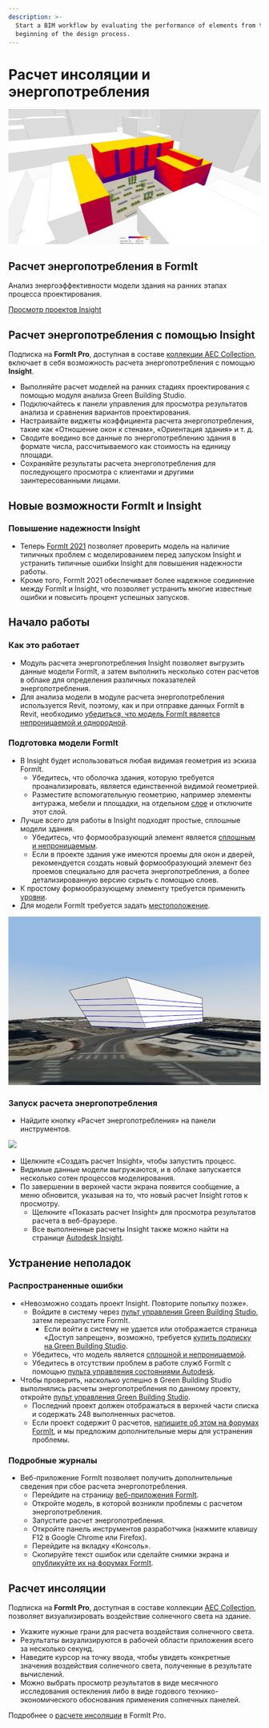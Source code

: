 ```yaml
---
description: >-
  Start a BIM workflow by evaluating the performance of elements from the
  beginning of the design process.
---
```


# Расчет инсоляции и энергопотребления

![](<../.gitbook/assets/20220317 Solar Analysis.png>)

## Расчет энергопотребления в FormIt

Анализ энергоэффективности модели здания на ранних этапах процесса проектирования.

[Просмотр проектов Insight](https://gbs.autodesk.com/OneEnergy/Insight)

## Расчет энергопотребления с помощью Insight

Подписка на **FormIt Pro**, доступная в составе [коллекции AEC Collection](https://www.autodesk.ru/collections/architecture-engineering-construction/overview), включает в себя возможность расчета энергопотребления с помощью **Insight**.

* Выполняйте расчет моделей на ранних стадиях проектирования с помощью модуля анализа Green Building Studio.
* Подключайтесь к панели управления для просмотра результатов анализа и сравнения вариантов проектирования.
* Настраивайте виджеты коэффициента расчета энергопотребления, такие как «Отношение окон к стенам», «Ориентация здания» и т. д.
* Сводите воедино все данные по энергопотреблению здания в формате числа, рассчитываемого как стоимость на единицу площади.
* Сохраняйте результаты расчета энергопотребления для последующего просмотра с клиентами и другими заинтересованными лицами.

## Новые возможности FormIt и Insight <a href="#insight-what-s-new" id="insight-what-s-new"></a>

### **Повышение надежности Insight** <a href="#improvements-to-insight-reliability" id="improvements-to-insight-reliability"></a>

* Теперь [FormIt 2021](https://formit.autodesk.com/blog/post/introducing-formit-2021) позволяет проверить модель на наличие типичных проблем с моделированием перед запуском Insight и устранить типичные ошибки Insight для повышения надежности работы.
* Кроме того, FormIt 2021 обеспечивает более надежное соединение между FormIt и Insight, что позволяет устранить многие известные ошибки и повысить процент успешных запусков.

## Начало работы <a href="#insight-getting-started" id="insight-getting-started"></a>

### **Как это работает** <a href="#how-it-works" id="how-it-works"></a>

* Модуль расчета энергопотребления Insight позволяет выгрузить данные модели FormIt, а затем выполнить несколько сотен расчетов в облаке для определения различных показателей энергопотребления.
* Для анализа модели в модуле расчета энергопотребления используется Revit, поэтому, как и при отправке данных FormIt в Revit, необходимо [убедиться, что модель FormIt является непроницаемой и однородной](https://formit.autodesk.com/blog/post/repairing-solid-models).

### **Подготовка модели FormIt** <a href="#preparing-your-formit-model" id="preparing-your-formit-model"></a>

* В Insight будет использоваться любая видимая геометрия из эскиза FormIt.
   * Убедитесь, что оболочка здания, которую требуется проанализировать, является единственной видимой геометрией.
   * Разместите вспомогательную геометрию, например элементы антуража, мебели и площадки, на отдельном [слое](../tool-library/layers.md) и отключите этот слой.
* Лучше всего для работы в Insight подходят простые, сплошные модели здания.
   * Убедитесь, что формообразующий элемент является [сплошным и непроницаемым](https://formit.autodesk.com/blog/post/repairing-solid-models).
   * Если в проекте здания уже имеются проемы для окон и дверей, рекомендуется создать новый формообразующий элемент без проемов специально для расчета энергопотребления, а более детализированную версию скрыть с помощью слоев.
* К простому формообразующему элементу требуется применить [уровни](../tool-library/levels-and-area.md).
* Для модели FormIt требуется задать [местоположение](../tool-library/setting-location.md).

![](../.gitbook/assets/insight.png)

### **Запуск расчета энергопотребления** <a href="#starting-energy-analysis" id="starting-energy-analysis"></a>

* Найдите кнопку «Расчет энергопотребления» на панели инструментов.

![](../.gitbook/assets/generate\_insight.png)

* Щелкните «Создать расчет Insight», чтобы запустить процесс.
* Видимые данные модели выгружаются, и в облаке запускается несколько сотен процессов моделирования.
* По завершении в верхней части экрана появится сообщение, а меню обновится, указывая на то, что новый расчет Insight готов к просмотру.
   * Щелкните «Показать расчет Insight» для просмотра результатов расчета в веб-браузере.
   * Все выполненные расчеты Insight также можно найти на странице [Autodesk Insight](https://gbs.autodesk.com/OneEnergy/Insight).

## Устранение неполадок <a href="#insight-troubleshooting" id="insight-troubleshooting"></a>

### **Распространенные ошибки** <a href="#common-errors" id="common-errors"></a>

* «Невозможно создать проект Insight. Повторите попытку позже».
   * Войдите в систему через [пульт управления Green Building Studio](https://gbs.autodesk.com/GBS/Project), затем перезапустите FormIt.
      * Если войти в систему не удается или отображается страница «Доступ запрещен», возможно, требуется [купить подписку на Green Building Studio](https://knowledge.autodesk.com/search-result/caas/CloudHelp/cloudhelp/ENU/BPA-Help/files/GUID-7FCFF904-F943-4020-BF7F-53AA7148673D-htm.html).
   * Убедитесь, что модель является [сплошной и непроницаемой](https://formit.autodesk.com/blog/post/repairing-solid-models).
   * Убедитесь в отсутствии проблем в работе служб FormIt с помощью [пульта управления состояниями Autodesk](https://health.autodesk.com).
* Чтобы проверить, насколько успешно в Green Building Studio выполнялись расчеты энергопотребления по данному проекту, откройте [пульт управления Green Building Studio](https://gbs.autodesk.com/GBS/Project).
   * Последний проект должен отображаться в верхней части списка и содержать 248 выполненных расчетов.
   * Если проект содержит 0 расчетов, [напишите об этом на форумах FormIt](https://forums.autodesk.com/t5/formit-forum/bd-p/142), и мы предложим дополнительные меры для устранения проблемы.

### **Подробные журналы** <a href="#detailed-logs" id="detailed-logs"></a>

* Веб-приложение FormIt позволяет получить дополнительные сведения при сбое расчета энергопотребления.
   * Перейдите на страницу [веб-приложения FormIt](https://formit.autodesk.com/app).
   * Откройте модель, в которой возникли проблемы с расчетом энергопотребления.
   * Запустите расчет энергопотребления.
   * Откройте панель инструментов разработчика (нажмите клавишу F12 в Google Chrome или Firefox).
   * Перейдите на вкладку «Консоль».
   * Скопируйте текст ошибок или сделайте снимки экрана и [опубликуйте их на форумах FormIt](https://forums.autodesk.com/t5/formit-forum/bd-p/142).

## Расчет инсоляции

Подписка на **FormIt Pro**, доступная в составе коллекции [AEC Collection](https://www.autodesk.ru/collections/architecture-engineering-construction/overview), позволяет визуализировать воздействие солнечного света на здание.

* Укажите нужные грани для расчета воздействия солнечного света.
* Результаты визуализируются в рабочей области приложения всего за несколько секунд.
* Наведите курсор на точку ввода, чтобы увидеть конкретные значения воздействия солнечного света, полученные в результате вычислений.
* Можно выбрать просмотр результатов в виде месячного исследования остекления либо в виде годового технико-экономического обоснования применения солнечных панелей.

Подробнее о [расчете инсоляции](../tool-library/solar-analysis.md) в FormIt Pro.
